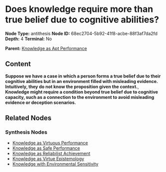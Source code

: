 # Does knowledge require more than true belief due to cognitive abilities?

**Node Type:** antithesis
**Node ID:** 68ec2704-5b92-41f8-acbe-88f3af7da2fd
**Depth:** 4
**Terminal:** No

**Parent:** [Knowledge as Apt Performance](knowledge-as-apt-performance-synthesis-6ea8e5d4-d9e3-4079-8b6f-9ca1f043a1df.md)

## Content

**Suppose we have a case in which a person forms a true belief due to their cognitive abilities but in an environment filled with misleading evidence. Intuitively, they do not know the proposition given the context.**, **Knowledge might require a condition beyond true belief due to cognitive capacity, such as a connection to the environment to avoid misleading evidence or deception scenarios.**

## Related Nodes

### Synthesis Nodes

- [Knowledge as Virtuous Performance](knowledge-as-virtuous-performance-synthesis-9649c7c5-6fea-43a0-81af-901b5e206dd2.md)
- [Knowledge as Safe Performance](knowledge-as-safe-performance-synthesis-830b9f7a-b9a9-489e-882d-973ab63c472b.md)
- [Knowledge as Reliabilist Achievement](knowledge-as-reliabilist-achievement-synthesis-11fc8514-5afd-4175-adf8-b0f94ae37a9f.md)
- [Knowledge as Virtue Epistemology](knowledge-as-virtue-epistemology-synthesis-f702fbc3-7f43-472c-afee-7bae6f6fb162.md)
- [Knowledge with Environmental Sensitivity](knowledge-with-environmental-sensitivity-synthesis-596be6fa-82bb-4a4c-962c-fa012d90532c.md)
